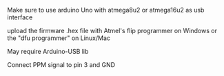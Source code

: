 Make sure to use arduino Uno with atmega8u2 or atmega16u2 as usb interface

upload the firmware .hex file with Atmel's flip programmer on Windows or the
"dfu programmer" on Linux/Mac

May require Arduino-USB lib

Connect PPM signal to pin 3 and GND
